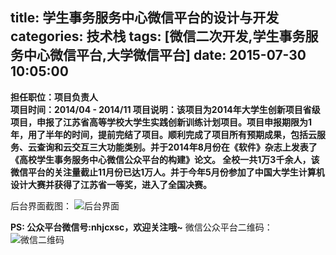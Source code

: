 title: 学生事务服务中心微信平台的设计与开发
categories: 技术栈
tags: [微信二次开发,学生事务服务中心微信平台,大学微信平台]
date: 2015-07-30 10:05:00
---
**担任职位：项目负责人  
项目时间：2014/04 - 2014/11
项目说明：该项目为2014年大学生创新项目省级项目，申报了江苏省高等学校大学生实践创新训练计划项目。项目申报期限为1年，用了半年的时间，提前完结了项目。顺利完成了项目所有预期成果，包括云服务、云查询和云交互三大功能类别。并于2014年8月份在《软件》杂志上发表了《高校学生事务服务中心微信公众平台的构建》论文。
全校一共1万3千余人，该微信平台的关注量截止11月份已达1万人。并于今年5月份参加了中国大学生计算机设计大赛并获得了江苏省一等奖，进入了全国决赛。**


<!--more-->


后台界面截图：
![后台界面][1]


**PS: 公众平台微信号:nhjcxsc，欢迎关注哦~**
微信公众平台二维码：
![微信二维码][2]


  [1]: http://www.ghostsf.com/usr/uploads/2015/07/1752454311.jpg
  [2]: http://www.ghostsf.com/usr/uploads/2015/07/2495062842.jpg
